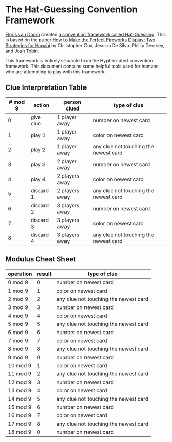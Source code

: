 # The Hat-Guessing Convention Framework

[Floris van Doorn](https://github.com/fpvandoorn/) created [a convention framework called Hat-Guessing](https://github.com/fpvandoorn/hanabi/blob/master/doc_hat_player.md). This is based on the paper [How to Make the Perfect Fireworks Display: Two Strategies for Hanabi](https://www.researchgate.net/publication/297678249_How_to_Make_the_Perfect_Fireworks_Display_Two_Strategies_for_Hanabi) by Christopher Cox, Jessica De Silva, Phillip Deorsey, and Josh Tobin.

This framework is entirely separate from the Hyphen-ated convention framework. This document contains some helpful tools used for humans who are attempting to play with this framework.

## Clue Interpretation Table

| # mod 9 | action    | person clued   | type of clue
| ------- | --------- | -------------- | -------------
| 0       | give clue | 1 player away  | number on newest card
| 1       | play 1    | 1 player away  | color on newest card
| 2       | play 2    | 1 player away  | any clue not touching the newest card
| 3       | play 3    | 2 player away  | number on newest card
| 4       | play 4    | 2 players away | color on newest card
| 5       | discard 1 | 2 players away | any clue not touching the newest card
| 6       | discard 2 | 3 players away | number on newest card
| 7       | discard 3 | 3 players away | color on newest card
| 8       | discard 4 | 3 players away | any clue not touching the newest card

## Modulus Cheat Sheet

| operation | result | type of clue
| --------- | ------ | ----------------------
| 0 mod 9   | 0      | number on newest card
| 1 mod 9   | 1      | color on newest card
| 2 mod 9   | 2      | any clue not touching the newest card
| 3 mod 9   | 3      | number on newest card
| 4 mod 9   | 4      | color on newest card
| 5 mod 9   | 5      | any clue not touching the newest card
| 6 mod 9   | 6      | number on newest card
| 7 mod 9   | 7      | color on newest card
| 8 mod 9   | 8      | any clue not touching the newest card
| 9 mod 9   | 0      | number on newest card
| 10 mod 9  | 1      | color on newest card
| 11 mod 9  | 2      | any clue not touching the newest card
| 12 mod 9  | 3      | number on newest card
| 13 mod 9  | 4      | color on newest card
| 14 mod 9  | 5      | any clue not touching the newest card
| 15 mod 9  | 6      | number on newest card
| 16 mod 9  | 7      | color on newest card
| 17 mod 9  | 8      | any clue not touching the newest card
| 18 mod 9  | 0      | number on newest card
